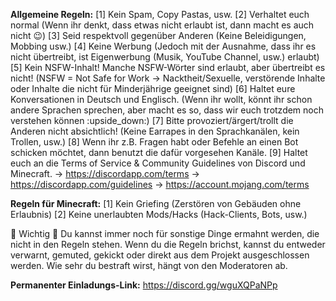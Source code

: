 **Allgemeine Regeln:**
[1] Kein Spam, Copy Pastas, usw.
[2] Verhaltet euch normal (Wenn ihr denkt, dass etwas nicht erlaubt ist, dann macht es auch nicht :wink:)
[3] Seid respektvoll gegenüber Anderen (Keine Beleidigungen, Mobbing usw.)
[4] Keine Werbung (Jedoch mit der Ausnahme, dass ihr es nicht übertreibt, ist Eigenwerbung (Musik, YouTube Channel, usw.) erlaubt)
[5] Kein NSFW-Inhalt! Manche NSFW-Wörter sind erlaubt, aber übertreibt es nicht! (NSFW = Not Safe for Work -> Nacktheit/Sexuelle, verstörende Inhalte oder Inhalte die nicht für Minderjährige geeignet sind)
[6] Haltet eure Konversationen in Deutsch und Englisch. (Wenn ihr wollt, könnt ihr schon andere Sprachen sprechen, aber macht es so, dass wir euch trotzdem noch verstehen können :upside_down:)
[7] Bitte provoziert/ärgert/trollt die Anderen nicht absichtlich! (Keine Earrapes in den Sprachkanälen, kein Trollen, usw.)
[8] Wenn ihr z.B. Fragen habt oder Befehle an einen Bot schicken möchtet, dann benutzt die dafür vorgesehen Kanäle.
[9] Haltet euch an die Terms of Service & Community Guidelines von Discord und Minecraft.
-> https://discordapp.com/terms
-> https://discordapp.com/guidelines
-> https://account.mojang.com/terms

**Regeln für Minecraft:**
[1] Kein Griefing (Zerstören von Gebäuden ohne Erlaubnis)
[2] Keine unerlaubten Mods/Hacks (Hack-Clients, Bots, usw.)

:small_orange_diamond: Wichtig :small_orange_diamond:
Du kannst immer noch für sonstige Dinge ermahnt werden, die nicht in den Regeln stehen.
Wenn du die Regeln brichst, kannst du entweder verwarnt, gemuted, gekickt oder direkt aus dem Projekt ausgeschlossen werden.
Wie sehr du bestraft wirst, hängt von den Moderatoren ab.

**Permanenter Einladungs-Link:** 
https://discord.gg/wguXQPaNPp
